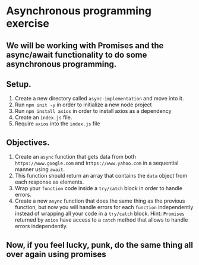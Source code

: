 # Asynchronous programming exercise

## We will be working with Promises and the async/await functionality to do some asynchronous programming.

## Setup.

1. Create a new directory called ```async-implementation``` and move into it.
2. Run ```npm init -y``` in order to initialize a new node project
3. Run ```npm install axios``` in order to install axios as a dependency
4. Create an ```index.js``` file.
5. Require ```axios``` into the ```index.js``` file

## Objectives.

1. Create an ```async``` function that gets data from both ```https://www.google.com``` and ```https://www.yahoo.com``` in a sequential manner using ```await```.
2. This function should return an array that contains the ```data``` object from each response as elements.
3. Wrap your ```function``` code inside a ```try/catch``` block in order to handle errors.
4. Create a new ```async``` function that does the same thing as the previous function, but now you will handle errors for each ```function``` independently instead of wrapping all your code in a ```try/catch``` block. 
Hint: ```Promises``` returned by ```axios``` have access to a ```catch``` method that allows to handle errors independently.

## Now, if you feel lucky, punk, do the same thing all over again using promises
 
